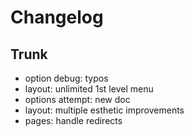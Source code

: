 
# Changelog

## Trunk

* option debug: typos
* layout: unlimited 1st level menu
* options attempt: new doc
* layout: multiple esthetic improvements
* pages: handle redirects

